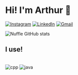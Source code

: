 
# Hi! I'm Arthur 👋

[![Instagram](https://img.shields.io/badge/Instagram-E4405F?style=for-the-badge&logo=instagram&logoColor=white)](https://www.instagram.com/euarthur.ffs/)
[![LinkedIn](https://img.shields.io/badge/LinkedIn-0077B5?style=for-the-badge&logo=linkedin&logoColor=white)](https://www.linkedin.com/in/arthur-fortunato-b1aa8b251/)
[![Gmail](https://img.shields.io/badge/Gmail-D14836?style=for-the-badge&logo=gmail&logoColor=white)](mailto:arthur.fortunato010@gmail.com)

![Nuffle GitHub stats](https://github-readme-stats.vercel.app/api?username=Nuffle&show_icons=true&theme=tokyonight)


## I use!

<div styles="display: inline_block"><br/>
   <img align="center" alt="cpp" src="https://img.shields.io/badge/C++-%2300599C.svg?logo=c%2B%2B&logoColor=white"/>
   <img align="center" alt="java" src="https://img.shields.io/badge/Java-%23ED8B00.svg?logo=openjdk&logoColor=white)"/>
<div/><br/>
